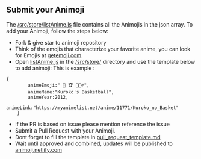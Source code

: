 ## Submit your Animoji

The [/src/store/listAnime.js](/src/store/listAnime.js) file contains all the Animojis in the json array.
To add your Animoji, follow the steps below:

* Fork & give star to animoji repository
* Think of the emojis that characterize your favorite anime, you can look for Emojis at [getemoji.com](https://getemoji.com/).
* Open [listAnime.js](/src/store/listAnime.js) in the [/src/store/](/src/store/) directory and use the template below to add animoji:
This is example : 

```
{
        animeEmoji:" 🏀 🏆 ⛹🏻‍♂️",
        animeName:"Kuroko's Basketball",
        animeYear:2012,
        animeLink:"https://myanimelist.net/anime/11771/Kuroko_no_Basket"
    }
```
* If the PR is based on issue please mention reference the issue 
* Submit a Pull Request with your Animoji.
* Dont forget to fill the template in [pull_request_template.md](.github/PULL_REQUEST_TEMPLATE/pull_request_template.md)
* Wait until approved and combined, updates will be published to [animoji.netlify.com](https://animoji.netlify.com/)